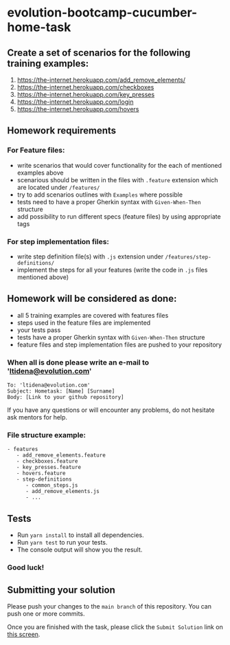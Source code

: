# evolution-bootcamp-cucumber-home-task


## Create a set of scenarios for the following training examples:
1. https://the-internet.herokuapp.com/add_remove_elements/
2. https://the-internet.herokuapp.com/checkboxes
3. https://the-internet.herokuapp.com/key_presses
4. https://the-internet.herokuapp.com/login
5. https://the-internet.herokuapp.com/hovers

## Homework requirements
### For Feature files:
- write scenarios that would cover functionality for the each of mentioned examples above
- scenarious should be written in the files with `.feature` extension which are located under `/features/`
- try to add scenarios outlines with `Examples` where possible
- tests need to have a proper Gherkin syntax with `Given-When-Then` structure
- add possibility to run different specs (feature files) by using appropriate tags

### For step implementation files:
- write step definition file(s) with `.js` extension under `/features/step-definitions/`
- implement the steps for all your features (write the code in `.js` files mentioned above)

## Homework will be considered as done:
- all 5 training examples are covered with features files
- steps used in the feature files are implemented
- your tests pass
- tests have a proper Gherkin syntax with `Given-When-Then` structure
- feature files and step implementation files are pushed to your repository

### When all is done please write an e-mail to 'ltidena@evolution.com'
```text
To: 'ltidena@evolution.com'
Subject: Hometask: [Name] [Surname]
Body: [Link to your github repository]
```

If you have any questions or will encounter any problems, do not hesitate ask mentors for help.

### File structure example:

```
- features
   - add_remove_elements.feature
   - checkboxes.feature
   - key_presses.feature
   - hovers.feature
   - step-definitions
      - common_steps.js
      - add_remove_elements.js
      - ...
```

## Tests
- Run `yarn install` to install all dependencies.
- Run `yarn test` to run your tests.
- The console output will show you the result.

### Good luck!
## Submitting your solution

Please push your changes to the `main branch` of this repository. You can push one or more commits. <br>

Once you are finished with the task, please click the `Submit Solution` link on <a href="https://app.codescreen.com/candidate/d70ec1cd-ff98-4e60-9810-1cbe392cafa6" target="_blank">this screen</a>.